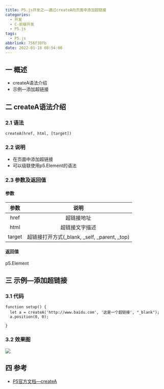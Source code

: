 ```yaml
---
title: P5.js开发之——通过createA向页面中添加超链接
categories:
  - 开发
  - C-前端开发
  - P5.js
tags:
  - P5.js
abbrlink: 756f30fb
date: 2022-01-18 08:54:00
---
```

## 一 概述

* createA语法介绍
* 示例—添加超链接

<!--more-->

## 二 createA语法介绍

### 2.1 语法

```
createA(href, html, [target])
```

### 2.2 说明

* 在页面中添加超链接
* 可以级联使用p5.Element的语法

### 2.3 参数及返回值

#### 参数

|  参数  |                     说明                     |
| :----: | :------------------------------------------: |
|  href  |                  超链接地址                  |
|  html  |                超链接文字描述                |
| target | 超链接打开方式(_blank, _self, _parent, _top) |

#### 返回值

p5.Element

## 三 示例—添加超链接

### 3.1 代码

```
function setup() {
  let a = createA('http://www.baidu.com', '这是一个超链接', "_blank");
  a.position(0, 0);

}
```

### 3.2 效果图

![][1]

## 四 参考
* [P5官方文档—createA](https://p5js.org/zh-Hans/reference/#/p5/createA)


[1]:https://cdn.jsdelivr.net/gh/PGzxc/CDN/blog-p5js/p5js-createa-sample.png